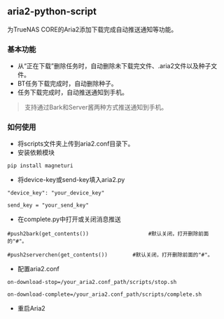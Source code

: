 ## aria2-python-script
为TrueNAS CORE的Aria2添加下载完成自动推送通知等功能。
### 基本功能
- 从“正在下载”删除任务时，自动删除未下载完文件、.aria2文件以及种子文件。
- BT任务下载完成时，自动删除种子。
- 任务下载完成时，自动推送通知到手机。
> 支持通过Bark和Server酱两种方式推送通知到手机。
### 如何使用
- 将scripts文件夹上传到aria2.conf目录下。
- 安装依赖模块

`pip install magneturi`

- 将device-key或send-key填入aria2.py

`"device_key": "your_device_key"`

`send_key = "your_send_key"`

- 在complete.py中打开或关闭消息推送

`#push2bark(get_contents())                   #默认关闭，打开删除前面的"#"。`

`#push2serverchen(get_contents())        #默认关闭，打开删除前面的"#"。`

- 配置aria2.conf

`on-download-stop=/your_aria2.conf_path/scripts/stop.sh`

`on-download-complete=/your_aria2.conf_path/scripts/complete.sh`

- 重启Aria2
